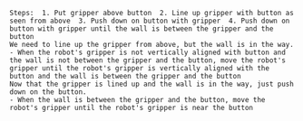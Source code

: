 
    Steps:  1. Put gripper above button  2. Line up gripper with button as seen from above  3. Push down on button with gripper  4. Push down on button with gripper until the wall is between the gripper and the button
    We need to line up the gripper from above, but the wall is in the way.
    - When the robot's gripper is not vertically aligned with button and the wall is not between the gripper and the button, move the robot's gripper until the robot's gripper is vertically aligned with the button and the wall is between the gripper and the button
    Now that the gripper is lined up and the wall is in the way, just push down on the button.
    - When the wall is between the gripper and the button, move the robot's gripper until the robot's gripper is near the button